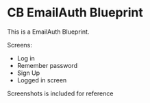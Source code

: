 # CB EmailAuth Blueprint 

This is a EmailAuth Blueprint.

Screens:
- Log in
- Remember password
- Sign Up
- Logged in screen

Screenshots is included for reference


